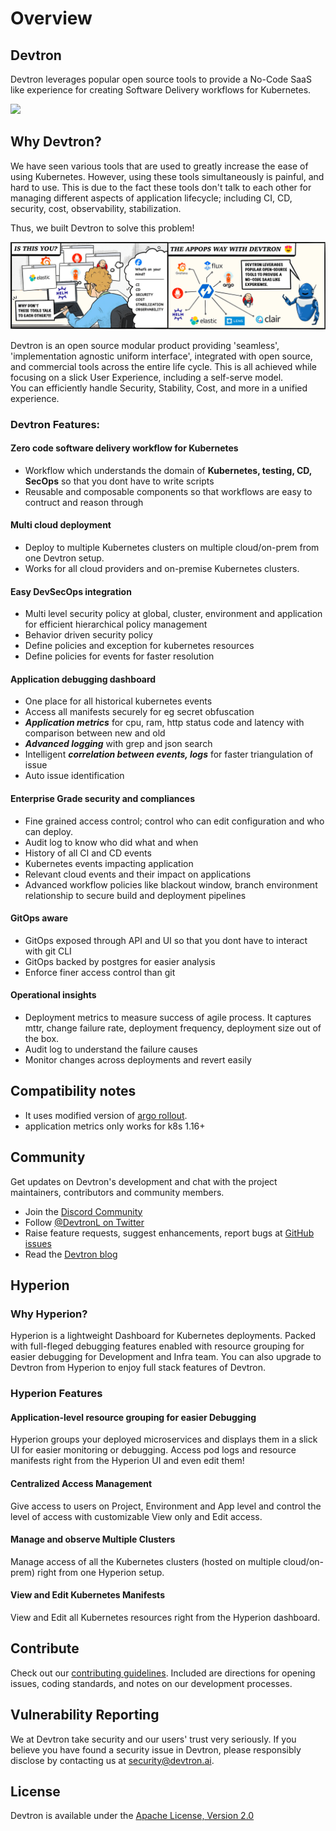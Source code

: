 # Overview

## Devtron
Devtron leverages popular open source tools to provide a No-Code SaaS like experience for creating Software Delivery workflows for Kubernetes.


![](.gitbook/assets/preview%20%281%29%20%282%29.gif)

## Why Devtron?

We have seen various tools that are used to greatly increase the ease of using Kubernetes. However, using these tools simultaneously is painful, and hard to use. This is due to the fact these tools don't talk to each other for managing different aspects of application lifecycle; including CI, CD, security, cost, observability, stabilization.

Thus, we built Devtron to solve this problem!

<p align="center"><img src="https://raw.githubusercontent.com/devtron-labs/devtron/main/assets/readme-comic.png"></p>

Devtron is an open source modular product providing 'seamless', 'implementation agnostic uniform interface', integrated  with open source, and commercial tools across the entire life cycle. This is all achieved while focusing on a slick User Experience, including a self-serve model.
<br>
You can efficiently handle Security, Stability, Cost, and more in a unified experience.




### Devtron Features:

#### Zero code software delivery workflow for Kubernetes

* Workflow which understands the domain of **Kubernetes, testing, CD, SecOps** so that you dont have to write scripts
* Reusable and composable components so that workflows are easy to contruct and reason through

#### Multi cloud deployment

* Deploy to multiple Kubernetes clusters on multiple cloud/on-prem from one Devtron setup.
* Works for all cloud providers and on-premise Kubernetes clusters.


#### Easy DevSecOps integration

* Multi level security policy at global, cluster, environment and application for efficient hierarchical policy management
* Behavior driven security policy
* Define policies and exception for kubernetes resources
* Define policies for events for faster resolution

#### Application debugging dashboard

* One place for all historical kubernetes events
* Access all manifests securely for eg secret obfuscation
* _**Application metrics**_ for cpu, ram, http status code and latency with comparison between new and old
* _**Advanced logging**_ with grep and json search
* Intelligent _**correlation between events, logs**_ for faster triangulation of issue
* Auto issue identification

#### Enterprise Grade security and compliances

* Fine grained access control; control who can edit configuration and who can deploy.
* Audit log to know who did what and when
* History of all CI and CD events
* Kubernetes events impacting application
* Relevant cloud events and their impact on applications
* Advanced workflow policies like blackout window, branch environment relationship to secure build and deployment pipelines

#### GitOps aware

* GitOps exposed through API and UI so that you dont have to interact with git CLI
* GitOps backed by postgres for easier analysis
* Enforce finer access control than git

#### Operational insights

* Deployment metrics to measure success of agile process. It captures mttr, change failure rate, deployment frequency, deployment size out of the box.
* Audit log to understand the failure causes
* Monitor changes across deployments and revert easily

## Compatibility notes

* It uses modified version of [argo rollout](https://argoproj.github.io/argo-rollouts/).
* application metrics only works for k8s 1.16+

## Community

Get updates on Devtron's development and chat with the project maintainers, contributors and community members.

* Join the [Discord Community](https://discord.gg/jsRG5qx2gp)
* Follow [@DevtronL on Twitter](https://twitter.com/DevtronL)
* Raise feature requests, suggest enhancements, report bugs at [GitHub issues](https://github.com/devtron-labs/devtron/issues)
* Read the [Devtron blog](https://devtron.ai/blog/)

## Hyperion

### Why Hyperion?
Hyperion is a lightweight Dashboard for Kubernetes deployments. Packed with full-fleged debugging features enabled with resource grouping for easier debugging for Development and Infra team.
You can also upgrade to Devtron from Hyperion to enjoy full stack features of Devtron.


### Hyperion Features

#### Application-level resource grouping for easier Debugging
Hyperion groups your deployed microservices and displays them in a slick UI for easier monitoring or debugging. Access pod logs and resource manifests right from the Hyperion UI and even edit them!

#### Centralized Access Management
Give access to users on Project, Environment and App level and control the level of access with customizable View only and Edit access.

#### Manage and observe Multiple Clusters
Manage access of all the Kubernetes clusters (hosted on multiple cloud/on-prem) right from one Hyperion setup.

#### View and Edit Kubernetes Manifests
View and Edit all Kubernetes resources right from the Hyperion dashboard.


## Contribute

Check out our [contributing guidelines](https://github.com/devtron-labs/devtron/blob/main/CONTRIBUTING.md). Included are directions for opening issues, coding standards, and notes on our development processes.

## Vulnerability Reporting

We at Devtron take security and our users' trust very seriously. If you believe you have found a security issue in Devtron, please responsibly disclose by contacting us at security@devtron.ai.

## License

Devtron is available under the [Apache License, Version 2.0](https://github.com/devtron-labs/devtron/blob/main/LICENSE)

